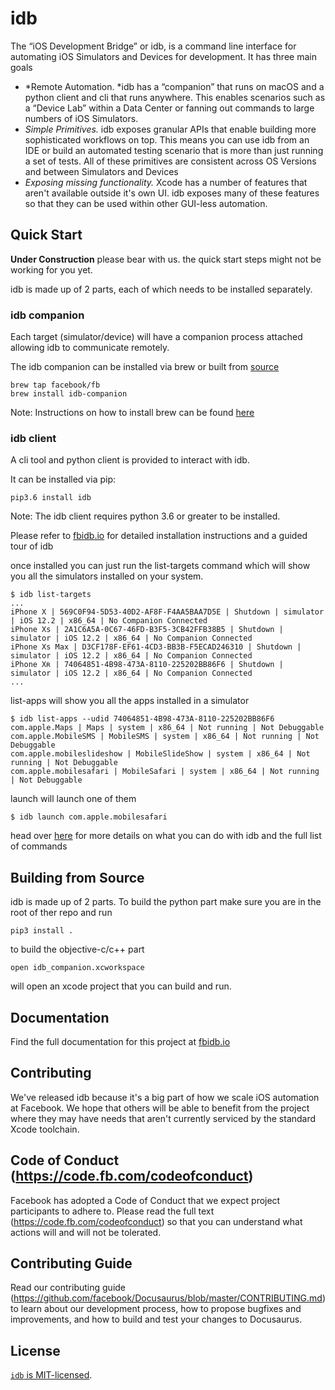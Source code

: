 # idb
The “iOS Development Bridge” or idb, is a command line interface for automating iOS Simulators and Devices for development. It has three main goals

* *Remote Automation. *idb has a “companion” that runs on macOS and a python client and cli that runs anywhere. This enables scenarios such as a “Device Lab” within a Data Center or fanning out commands to large numbers of iOS  Simulators.
* *Simple Primitives.* idb exposes granular APIs that enable building more sophisticated workflows on top. This means you can use idb from an IDE or build an automated testing scenario that is more than just running a set of tests. All of these primitives are consistent across OS Versions and between Simulators and Devices
* *Exposing missing functionality.* Xcode has a number of features that aren't available outside it's own UI. idb exposes many of these features so that they can be used within other GUI-less automation.

## Quick Start
**Under Construction**
please bear with us. the quick start steps might not be working for you yet.

idb is made up of 2 parts, each of which needs to be installed separately.
### idb companion
Each target (simulator/device) will have a companion process attached allowing idb to communicate remotely.

The idb companion can be installed via brew or built from [source](https://github.com/facebook/idb)
```
brew tap facebook/fb
brew install idb-companion
```
Note: Instructions on how to install brew can be found [here](https://brew.sh)

### idb client
A cli tool and python client is provided to interact with idb.

It can be installed via pip:
```
pip3.6 install idb
```
Note: The idb client requires python 3.6 or greater to be installed.

Please refer to [fbidb.io](http://fbidb.io/) for detailed installation instructions and a guided tour of idb

once installed you can just run the list-targets command which will show you all the simulators installed on your system.
```
$ idb list-targets
...
iPhone X | 569C0F94-5D53-40D2-AF8F-F4AA5BAA7D5E | Shutdown | simulator | iOS 12.2 | x86_64 | No Companion Connected
iPhone Xs | 2A1C6A5A-0C67-46FD-B3F5-3CB42FFB38B5 | Shutdown | simulator | iOS 12.2 | x86_64 | No Companion Connected
iPhone Xs Max | D3CF178F-EF61-4CD3-BB3B-F5ECAD246310 | Shutdown | simulator | iOS 12.2 | x86_64 | No Companion Connected
iPhone Xʀ | 74064851-4B98-473A-8110-225202BB86F6 | Shutdown | simulator | iOS 12.2 | x86_64 | No Companion Connected
...
```
list-apps will show you all the apps installed in a simulator
```
$ idb list-apps --udid 74064851-4B98-473A-8110-225202BB86F6
com.apple.Maps | Maps | system | x86_64 | Not running | Not Debuggable
com.apple.MobileSMS | MobileSMS | system | x86_64 | Not running | Not Debuggable
com.apple.mobileslideshow | MobileSlideShow | system | x86_64 | Not running | Not Debuggable
com.apple.mobilesafari | MobileSafari | system | x86_64 | Not running | Not Debuggable
```
launch will launch one of them
```
$ idb launch com.apple.mobilesafari
```

head over [here](fbidb.io) for more details on what you can do with idb and the full list of commands

## Building from Source

idb is made up of 2 parts.
To build the python part make sure you are in the root of ther repo and run
```
pip3 install .
```
to build the objective-c/c++ part
```
open idb_companion.xcworkspace
```
will open an xcode project that you can build and run.

## Documentation

Find the full documentation for this project at [fbidb.io](http://fbidb.io/)

## Contributing

We've released idb because it's a big part of how we scale iOS automation at Facebook. We hope that others will be able to benefit from the project where they may have needs that aren't currently serviced by the standard Xcode toolchain.

## Code of Conduct (https://code.fb.com/codeofconduct)

Facebook has adopted a Code of Conduct that we expect project participants to adhere to. Please read the full text (https://code.fb.com/codeofconduct) so that you can understand what actions will and will not be tolerated.

## Contributing Guide

Read our contributing guide (https://github.com/facebook/Docusaurus/blob/master/CONTRIBUTING.md) to learn about our development process, how to propose bugfixes and improvements, and how to build and test your changes to Docusaurus.

## License
[`idb` is MIT-licensed](LICENSE).
